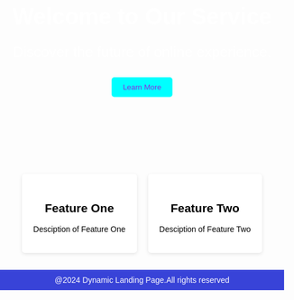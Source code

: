 <!DOCTYPE html>
<html>
    <head>
        <title>
            Landing page 
        </title>
        <link rel="stylesheet" href="landing.css" type="text/css">
        <style> body {
    margin: 0;
    padding: 0;
    text-align: center;
    font-family: Arial, "Helvetica Neue", Helvetica, sans-serif;
    color: #f4f8fb;
}
header {
    padding: 50px 20px;
    background-image: url('stars.jpg');
    background-size: cover ;
    background-position: center;
    color: white;
}
header h1 {
    font-size: 2.5rem;
    margin-bottom: 20px;
}
header p {
    font-size: 1.6rem ;
    margin-bottom: 30px;
}
.action-button {
    background-color: aqua;
    cursor: pointer;
    padding: 10px 20px;
    color: blueviolet;
    border-radius: 5px;
    border: none;
    transition: background-color 0.3s;;
}
.action-button:hover {
    background-color: blue;
}
.features {
    display: flex;
    padding: 20px;
    justify-content: center;
}
.feature {
    background-color: white;
    color: black;
    padding: 20px;
    margin: 10px;
    border-radius: 5px;
    box-shadow: 0 2px 6px rgba(0, 0, 0, 0.1);
    transition: transform 0.3s ease, box-shadow 0.3s ease;
}
.feature:hover {
    transform: scale(1.05);
    box-shadow: 0 4px 8px rgba(0, 0, 0, 0.15);
}
footer {
    background-color: #3843d8;
    color: white;
    text-align: center;
    padding: 10px 0;
}</style>
        <body>
            <header>
                <h1>Welcome to Our Service</h1>
                <p>Discover the future of online experience.</p>
                <button class="action-button">Learn More</button>
            </header>
            <section class="features">
                <div class="feature">
                    <h2>Feature One</h2>
                    <p>Desciption of Feature One </p>
                </div>
                 <div class="feature">
                   <h2>Feature Two</h2>
                  <p>Desciption of Feature Two </p>
               </div>
            </section>  
            <footer>
                @2024 Dynamic Landing Page.All rights reserved 
            </footer>
        </body>
    </head>
</html>

